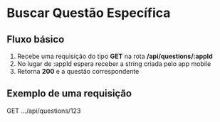 # Buscar Questão Específica

## Fluxo básico

1. Recebe uma requisição do tipo **GET** na rota **/api/questions/:appId**
2. No lugar de :appId espera receber a string criada pelo app mobile
3. Retorna **200** e a questão correspondente

## Exemplo de uma requisição

GET .../api/questions/123

